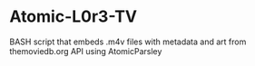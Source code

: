 # Atomic-L0r3-TV
 BASH script that embeds .m4v files with metadata and art from themoviedb.org API using AtomicParsley
